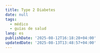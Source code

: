 ```yaml
---
title: Type 2 Diabetes
date: null
tags:
  - médico
  - guías de salud
lang: es
publishDate: '2025-08-12T16:18:28+04:00'
updatedDate: '2025-08-13T13:48:57+04:00'
---
```



